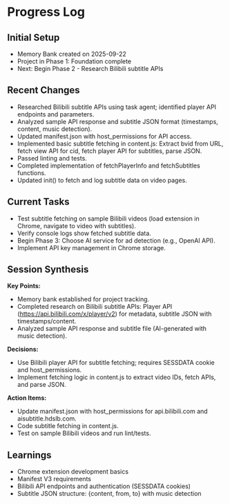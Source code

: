 # Progress Log

## Initial Setup
- Memory Bank created on 2025-09-22
- Project in Phase 1: Foundation complete
- Next: Begin Phase 2 - Research Bilibili subtitle APIs

## Recent Changes
- Researched Bilibili subtitle APIs using task agent; identified player API endpoints and parameters.
- Analyzed sample API response and subtitle JSON format (timestamps, content, music detection).
- Updated manifest.json with host_permissions for API access.
- Implemented basic subtitle fetching in content.js: Extract bvid from URL, fetch view API for cid, fetch player API for subtitles, parse JSON.
- Passed linting and tests.
- Completed implementation of fetchPlayerInfo and fetchSubtitles functions.
- Updated init() to fetch and log subtitle data on video pages.

## Current Tasks
- Test subtitle fetching on sample Bilibili videos (load extension in Chrome, navigate to video with subtitles).
- Verify console logs show fetched subtitle data.
- Begin Phase 3: Choose AI service for ad detection (e.g., OpenAI API).
- Implement API key management in Chrome storage.

## Session Synthesis
**Key Points:**
- Memory bank established for project tracking.
- Completed research on Bilibili subtitle APIs: Player API (https://api.bilibili.com/x/player/v2) for metadata, subtitle JSON with timestamps/content.
- Analyzed sample API response and subtitle file (AI-generated with music detection).

**Decisions:**
- Use Bilibili player API for subtitle fetching; requires SESSDATA cookie and host_permissions.
- Implement fetching logic in content.js to extract video IDs, fetch APIs, and parse JSON.

**Action Items:**
- Update manifest.json with host_permissions for api.bilibili.com and aisubtitle.hdslb.com.
- Code subtitle fetching in content.js.
- Test on sample Bilibili videos and run lint/tests.

## Learnings
- Chrome extension development basics
- Manifest V3 requirements
- Bilibili API endpoints and authentication (SESSDATA cookies)
- Subtitle JSON structure: {content, from, to} with music detection